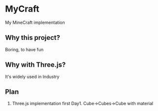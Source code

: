# MyCraft
My MineCraft implementation

## Why this project? 
Boring, to have fun

## Why with Three.js?
It's widely used in Industry

## Plan
1. Three.js implementation first
   Day1. Cube->Cubes->Cube with material
